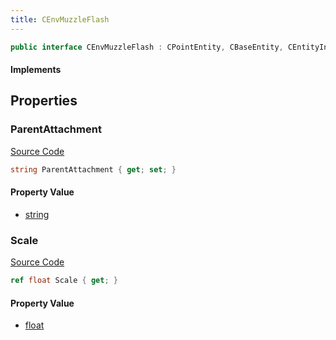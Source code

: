 ```yaml
---
title: CEnvMuzzleFlash
---
```


```csharp
public interface CEnvMuzzleFlash : CPointEntity, CBaseEntity, CEntityInstance, ISchemaClass<CEntityInstance>, ISchemaClass<CBaseEntity>, ISchemaClass<CPointEntity>, ISchemaClass<CEnvMuzzleFlash>, ISchemaField, ISchemaClass, INativeHandle
```

#### Implements

## Properties

### ParentAttachment

[Source Code](https://github.com/swiftly-solution/swiftlys2/blob/main/managed/src/SwiftlyS2.Generated/Schemas/Interfaces/CEnvMuzzleFlash.cs#L19)

```csharp
string ParentAttachment { get; set; }
```

#### Property Value

- [string](https://learn.microsoft.com/dotnet/api/system.string)

### Scale

[Source Code](https://github.com/swiftly-solution/swiftlys2/blob/main/managed/src/SwiftlyS2.Generated/Schemas/Interfaces/CEnvMuzzleFlash.cs#L17)

```csharp
ref float Scale { get; }
```

#### Property Value

- [float](https://learn.microsoft.com/dotnet/api/system.single)

